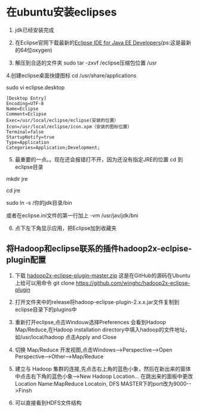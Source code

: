 # 在ubuntu安装eclipses
1. jdk已经安装完成

2. 在Eclipse官网下载最新的[Eclipse IDE for Java EE Developers](http://www.eclipse.org/downloads/download.php?file=/technology/epp/downloads/release/oxygen/3a/eclipse-jee-oxygen-3a-win32-x86_64.zip)(ps:这是最新的64位oxygen)

3. 解压到合适的文件夹
sudo tar -zxvf /eclipse压缩包位置 /usr


4.创建eclipse桌面快捷图标
cd /usr/share/applications

sudo vi eclipse.desktop
```
[Desktop Entry]
Encoding=UTF-8
Name=Eclipse
Comment=Eclipse
Exec=/usr/local/eclipse/eclipse(安装的位置）
Icon=/usr/local/eclipse/icon.xpm（安装的图标位置）
Terminal=false
StartupNotify=true
Type=Application
Categories=Application;Development;
```

5. 最重要的一点。。现在还会报错打不开，因为还没有指定JRE的位置
cd 到eclipse目录

mkdir jre

cd jre

sudo ln -s /你的jdk目录/bin

或者在eclipse.ini文件的第一行加上 -vm /usr/jav/jdk/bni


6. 点下左下角显示应用，把Eclipse加到收藏夹

## 将Hadoop和eclipse联系的插件hadoop2x-eclpise-plugin配置

1. 下载 [hadoop2x-eclipse-plugin-master.zip](https://github.com/winghc/hadoop2x-eclipse-plugin)
 这是在GitHub的源码在Ubuntu上给可以用命令 git clone https://github.com/winghc/hadoop2x-eclipse-plugin

2. 打开文件夹中的release将hadoop-eclipse-plugin-2.x.x.jar文件复制到eclipse目录下的plugins中

3. 重新打开eclipse,点击Windouw选择Preferences 会看到Hadoop Map/Reduce,在Hadoop installation directory中填入hadoop的文件地址，如/usr/local/hadoop 点击Apply and Close

4. 切换 Map/Reduce 开发视图,点击Windows-->Perspective-->Open Perspective-->Other-->Map/Reduce

5. 建立与 Hadoop 集群的连接,先点击右上角的蓝色小象，然后在新出来的窗体中点击右下角的蓝色小象-->New Hadoop Location...
 在跳出来的面板中更改Location Name:MapReduce Locatoin,  DFS MASTER下的port改为9000-->Finsh

6. 可以直接看到HDFS文件结构
